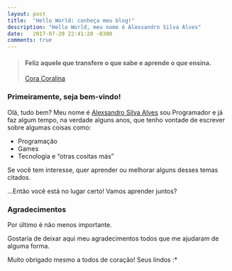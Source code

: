 ```yaml
---
layout: post
title:  "Hello World: conheça meu blog!"
description: "Hello World, meu nome é Alexsandro Silva Alves"
date:   2017-07-20 22:41:20 -0300
comments: true
---
```


> #### Feliz aquele que transfere o que sabe e aprende o que ensina.
> [Cora Coralina](https://pt.wikipedia.org/wiki/Cora_Coralina)

### Primeiramente, seja bem-vindo!

Olá, tudo bem? Meu nome é [Alexsandro Silva Alves](/about/) sou Programador e já faz algum tempo, na verdade alguns anos, que tenho vontade de escrever sobre algumas coisas como:

 - Programação
 - Games
 - Tecnologia e “otras cositas más”

Se você tem interesse, quer aprender ou melhorar alguns desses temas citados.

...Então você está no lugar certo! Vamos aprender juntos?

### Agradecimentos

Por último é não menos importante. 

Gostaria de deixar aqui meu agradecimentos todos que me ajudaram de alguma forma.

Muito obrigado mesmo a todos de coração! Seus lindos :*
